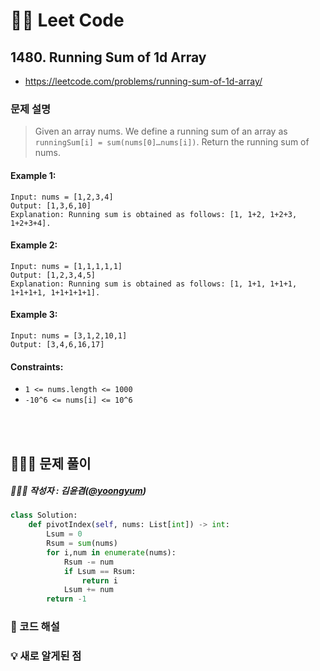
# 🏳️‍🌈 Leet Code
## 1480. Running Sum of 1d Array
- https://leetcode.com/problems/running-sum-of-1d-array/

### 문제 설명

> Given an array nums. We define a running sum of an array as `runningSum[i] = sum(nums[0]…nums[i])`.
> Return the running sum of nums.

#### Example 1:
~~~
Input: nums = [1,2,3,4]
Output: [1,3,6,10]
Explanation: Running sum is obtained as follows: [1, 1+2, 1+2+3, 1+2+3+4].
~~~

#### Example 2:
~~~
Input: nums = [1,1,1,1,1]
Output: [1,2,3,4,5]
Explanation: Running sum is obtained as follows: [1, 1+1, 1+1+1, 1+1+1+1, 1+1+1+1+1].
~~~

#### Example 3:
~~~
Input: nums = [3,1,2,10,1]
Output: [3,4,6,16,17]
 ~~~


#### Constraints:
- `1 <= nums.length <= 1000`
- `-10^6 <= nums[i] <= 10^6`

<br><br>

## 👩🏻‍💻 문제 풀이

##### 🙎🏻‍♂️ 작성자 : 김윤겸([@yoongyum](github.com/yoongyum))


~~~python
class Solution:
    def pivotIndex(self, nums: List[int]) -> int:
        Lsum = 0
        Rsum = sum(nums)
        for i,num in enumerate(nums):
            Rsum -= num
            if Lsum == Rsum:
                return i
            Lsum += num
        return -1
~~~
### 💬 코드 해설
>

### 💡 새로 알게된 점
>
